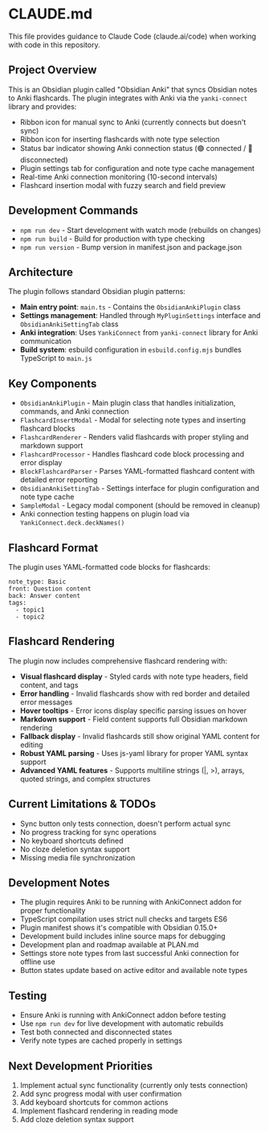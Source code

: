 # CLAUDE.md

This file provides guidance to Claude Code (claude.ai/code) when working with code in this repository.

## Project Overview

This is an Obsidian plugin called "Obsidian Anki" that syncs Obsidian notes to Anki flashcards. The plugin integrates with Anki via the `yanki-connect` library and provides:

- Ribbon icon for manual sync to Anki (currently connects but doesn't sync)
- Ribbon icon for inserting flashcards with note type selection
- Status bar indicator showing Anki connection status (🟢 connected / 🔴 disconnected)
- Plugin settings tab for configuration and note type cache management
- Real-time Anki connection monitoring (10-second intervals)
- Flashcard insertion modal with fuzzy search and field preview

## Development Commands

- `npm run dev` - Start development with watch mode (rebuilds on changes)
- `npm run build` - Build for production with type checking
- `npm run version` - Bump version in manifest.json and package.json

## Architecture

The plugin follows standard Obsidian plugin patterns:

- **Main entry point**: `main.ts` - Contains the `ObsidianAnkiPlugin` class
- **Settings management**: Handled through `MyPluginSettings` interface and `ObsidianAnkiSettingTab` class
- **Anki integration**: Uses `YankiConnect` from `yanki-connect` library for Anki communication
- **Build system**: esbuild configuration in `esbuild.config.mjs` bundles TypeScript to `main.js`

## Key Components

- `ObsidianAnkiPlugin` - Main plugin class that handles initialization, commands, and Anki connection
- `FlashcardInsertModal` - Modal for selecting note types and inserting flashcard blocks
- `FlashcardRenderer` - Renders valid flashcards with proper styling and markdown support
- `FlashcardProcessor` - Handles flashcard code block processing and error display
- `BlockFlashcardParser` - Parses YAML-formatted flashcard content with detailed error reporting
- `ObsidianAnkiSettingTab` - Settings interface for plugin configuration and note type cache
- `SampleModal` - Legacy modal component (should be removed in cleanup)
- Anki connection testing happens on plugin load via `YankiConnect.deck.deckNames()`

## Flashcard Format

The plugin uses YAML-formatted code blocks for flashcards:

```flashcard
note_type: Basic
front: Question content
back: Answer content
tags:
  - topic1
  - topic2
```

## Flashcard Rendering

The plugin now includes comprehensive flashcard rendering with:

- **Visual flashcard display** - Styled cards with note type headers, field content, and tags
- **Error handling** - Invalid flashcards show with red border and detailed error messages
- **Hover tooltips** - Error icons display specific parsing issues on hover
- **Markdown support** - Field content supports full Obsidian markdown rendering
- **Fallback display** - Invalid flashcards still show original YAML content for editing
- **Robust YAML parsing** - Uses js-yaml library for proper YAML syntax support
- **Advanced YAML features** - Supports multiline strings (|, >), arrays, quoted strings, and complex structures

## Current Limitations & TODOs

- Sync button only tests connection, doesn't perform actual sync
- No progress tracking for sync operations
- No keyboard shortcuts defined
- No cloze deletion syntax support
- Missing media file synchronization

## Development Notes

- The plugin requires Anki to be running with AnkiConnect addon for proper functionality
- TypeScript compilation uses strict null checks and targets ES6
- Plugin manifest shows it's compatible with Obsidian 0.15.0+
- Development build includes inline source maps for debugging
- Development plan and roadmap available at PLAN.md
- Settings store note types from last successful Anki connection for offline use
- Button states update based on active editor and available note types

## Testing

- Ensure Anki is running with AnkiConnect addon before testing
- Use `npm run dev` for live development with automatic rebuilds
- Test both connected and disconnected states
- Verify note types are cached properly in settings

## Next Development Priorities

1. Implement actual sync functionality (currently only tests connection)
2. Add sync progress modal with user confirmation
3. Add keyboard shortcuts for common actions
4. Implement flashcard rendering in reading mode
5. Add cloze deletion syntax support
